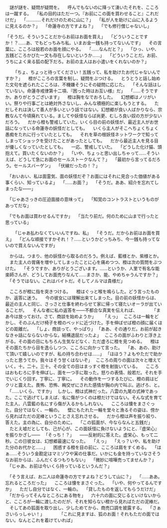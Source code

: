 　謎が謎を、疑問が疑問を。
　呼んでもないのに降って湧いたそれを、こころは一蹴する。
　「私の目的はただ一つ。『お前にこの面を買わせること』これだけだ」
　「…………それだけのために山に？」
　「私が人を助けに山に入るように見えるのか？」
　「命蓮寺の方ですよね？」
　「でも修行僧じゃないし」
　

「そうだ。そういうことだからお前はお面を買え」
　「どういうことですか！？……あ、でもどっちみち私、いまお金一銭も持ってないんです」
　その言葉に、こころは般若のお面を顔にやる。
　「……なんだと？」
　「ひっ、いや、五銭どころかびた一文も存在しないというか……」
　「どういうことだ。お前、うちによく来る狐の配下だろ。お前の主人はお小遣いをくれないのか？」
　

　
　「ちょ、ちょっと待ってください！五銭って、私を助けたお代じゃないんですか？」
　橙がこころの言葉を制し、疑問をぶつける。
　とうとうと話し始めた文句を遮られたこころは、不機嫌そうにその疑問に応じた。
　「そんな話はしていない。命蓮寺戒律第十二項、『困った時はお互い様』だ」
　「……そうですか。ありがとうございます」
　橙は胸をなでおろした。
　幻想郷はノリがいい。祭りや行事ごとは絶対外さないし、みんな積極的に楽しもうとする。
　ただしそれは決して善人が多いという話ではない。幻想郷が良い人ばかりなら、宗教なんて今頃廃れている。ましてや妖怪ならば尚更、むしろ良い奴の方が少ないだろう。
　だから橙も警戒していた。いくら目の前の妖怪が、最近主人がお世話になっている命蓮寺の妖怪だとしても。
　いくら主人がそこへちょくちょく愚痴をたれに行っていたとしても。
　それを草の根妖怪ネットワークで知ってしまってショックを受けたことがあったとしても。
　だから最近主人を見る目が優しくなっていたとしても。
　一応、警戒していた。
　「どうした化け猫、頭抱えて。買いたくないのか？」
　「いや、ちょっと思い出しちゃって……そういえば、どうして急にお面のセールストークなんて？」
　「最初から言ってるだろう。セールスバーゲン」
　「伏線だったの！？」
　

　「おいおい、私は面霊気、面の妖怪だぞ？お面にはそれに見合った価値がある事くらい、知っているよ」
　「……お面？」
　「そうだ。ああ、紹介を忘れてしまったな――」
　

　「じゃあさっきの圧迫面接の意味って」
　「知覚のコントラストというものがあってだな」


　「でもお面は買わせるんですか」
　「当たり前だ。何のために山まで行ったと思っている」

　
　「じゃあ払わなくていいんですね、私」
　「そうだ。だからお前はお面を買え」
　「どんな順接ですかそれ！？……というかどっちみち、今一銭も持ってないので買えないんですが」


　からは。つまり、他の妖怪から取るのだろう。例えば、藍様とか、紫様とか。
　また主人の胃痛を増やしてしまったことに心を痛めつつ、橙は次の質問をぶつけた。
　「そうですか、ありがとうございます。……というか、人里で有名な能楽師さんが、どうしてお面売りなんて……まさか、能、やめちゃうんですか？」
　「そうではない。これはバイトだ。そしてノルマは貴様だ」
　

　こころが橙に指を突きつける。
　橙はぐっと喉を鳴らした。どう言ったものか、返答に迷う。
　今の彼女には理解出来てしまった。目の前の妖怪からは、最近の主人と同じ、さっさと仕事を終わらせて家に帰って寝たいオーラが出ていることが。
　そんな者に私の返答を――不都合な真実を伝えれば、
　
　
　｢まあ今は放っておけ。さて、商談を始めようか｣ 　
　｢えっ｣
　こころは一輪をどかし、そのぶんだけ椅子を橙のベッドに近づけた。手を伸ばせば橙の顔に届くほどの距離だ。
　｢しょ、商談って、やっぱり｣
　｢ああ、その通りだ。お前が起きなきゃ話にならないからな。結構退屈だったよ｣
　こころの面がふわりと浮き上がる。その面の目にもちろん生気などなく、ただ虚ろに橙を見つめる。
　橙はその面たちから目を逸らしつつ、こころに向かって言った。
　｢あ、あの、助けて頂いて嬉しいのですが、私の持ち合わせは……｣
　｢ほほう？よもやただで助かったと思うてか。我々はそう甘くはないぞ｣
　こころの周りの面は次々と増えていく。十。二十。三十。その全ての目はまっすぐ橙を射抜いている。
　こころはおもむろに手を伸ばし、面を一つ手に取った。怒りの表情、般若だ。それを手でいじくり回す。丁寧に、丁寧に。
　その動作を一つするたびに、橙の肩はビクリと震えた。畏怖、恐怖、綯交ぜにされた感情が胸の内で叫ぶ。逃げろ、と。
　｢……いくら、ですか｣
　しかし、橙は式神だった。八雲の九尾の式神であった。ここで逃げてしまえば、名に傷がつくのは橙だけではない。そんな式を育てた主人、八雲藍の名にすら傷が入るかもしれない。
　こころは懐をまさぐった。自分ではなく、一輪の。
　壁にもたれた一輪を堂々と漁るその姿は、傍から見ればただの泥棒ということさえ忘れさせる。
　だから橙は声を振り絞り、答えた。主の為に、自分のために。
　「この狐面が、今ならなんと五銭だ」
　たとえ嘘だとしても、己が心が、この面妖怪に負けないようにと、『虚栄心』を振りかざし――
　「そっち！？」
　――反射的に答えた。虚栄心、もって二秒。この日彼女は、幻想郷最速になった。
　「えっ」
　「えっ？いや、私を助けた分のお代かと……」
　困惑する橙を目の前に、こころは肩をすくめる。
　「はぁ……そういう金勘定はマミゾウや寅の仕事だ。いかにも金を持っていなさそうなお前からは、ふんだくるつもりもない」
　「微妙に喧嘩売ってませんか？」
　「じゃあ、お前は今いくら持っているというんだ？」


　「そう言えば、お二人は命蓮寺の方ですよね？どうして山に？」
　「……ああ。忘れるところだった」
　こころは懐をまさぐった。
　「いや、何やってるんですか」
　ただし自分ではなく、一輪の。
　「貸したものを返してもらうだけだ」
　「だからってそんなところにある物を」
　六十六の面に交じるといけないからと、こころが一輪に渡したのだが、それを知らない橙から見ればただの泥棒だ。
　そしてあの狐面を取り出し、少しためてから、商売口調を披露する。
　「さぁさいらっしゃい！」
　
　
　「これに見ますは、狐のお面！それもただの面ではない。なんとこれを着けていれば」
　